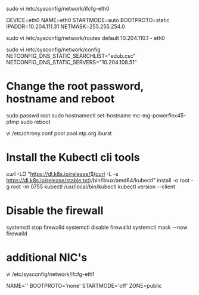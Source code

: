 sudo vi /etc/sysconfig/network/ifcfg-eth0

DEVICE=eth0
NAME=eth0
STARTMODE=auto
BOOTPROTO=static
IPADDR=10.204.111.31
NETMASK=255.255.254.0
 
sudo vi /etc/sysconfig/network/routes
default 10.204.110.1 - eth0
 
sudo vi /etc/sysconfig/network/config
NETCONFIG_DNS_STATIC_SEARCHLIST="edub.csc"
NETCONFIG_DNS_STATIC_SERVERS="10.204.108.51"
 
# Change the root password, hostname and reboot
sudo passwd root
sudo hostnamectl set-hostname mc-mg-powerflex45-pfmp
sudo reboot

vi /etc/chrony.conf
pool pool.ntp.org iburst

# Install the Kubectl cli tools
curl -LO "https://dl.k8s.io/release/$(curl -L -s https://dl.k8s.io/release/stable.txt)/bin/linux/amd64/kubectl"
install -o root -g root -m 0755 kubectl /usr/local/bin/kubectl
kubectl version --client
 
# Disable the firewall
systemctl stop firewalld
systemctl disable firewalld
systemctl mask --now firewalld
 
# additional NIC's
vi /etc/sysconfig/network/ifcfg-eth1
 
NAME=''
BOOTPROTO='none'
STARTMODE='off'
ZONE=public
